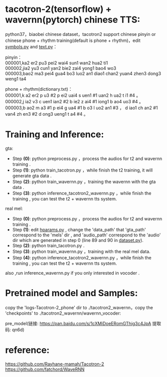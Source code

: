 # tacotron-2(tensorflow) + wavernn(pytorch) chinese TTS:  
  
  
python37，biaobei chinese dataset，tacotron2 support chinese pinyin or chinese phone + rhythm training(default is phone + rhythm)，edit [symbols.py](./tacotron/utils/symbols.py) and [text.py](./tacotron/utils/text.py)：
  
pinyin：  
	000001,ka2 er2 pu3 pei2 wai4 sun1 wan2 hua2 ti1  
	000002,jia2 yu3 cun1 yan2 bie2 zai4 yong1 bao4 wo3  
	000003,bao2 ma3 pei4 gua4 bo3 luo2 an1 diao1 chan2 yuan4 zhen3 dong3 weng1 ta4  
  
phone + rhythm(dictionary.txt)：  
	000001,k a2 er2 p u3 #2 p ei2 uai4 s uen1 #1 uan2 h ua2 t i1 #4  。   
	000002,j ia2 v3 c uen1 ian2 #2 b ie2 z ai4 #1 iong1 b ao4 uo3 #4  。   
	000003,b ao2 m a3 #1 p ei4 g ua4 #1 b o3 l uo2 an1 #3  ， d iao1 ch an2 #1 van4 zh en3 #2 d ong3 ueng1 t a4 #4  。   
  
  
# Training and Inference:  
  
gta:  
- Step **(0)**: python preprocess.py ，process the audios for t2 and wavernn training .  
- Step **(1)**: python train_tacotron.py ，while finish the t2 training, it will generate gta data .  
- Step **(2)**: python train_wavernn.py ，training the wavernn with the gta data .  
- Step **(3)**: python inference_tacotron2_wavernn.py ，while finish the training , you can test the t2 + wavernn tts system.  
  
real mel:  
- Step **(0)**: python preprocess.py ，process the audios for t2 and wavernn training .  
- Step **(1)**: edit [hparams.py](./wavernn_vocoder/hparams.py) , change the 'data_path' that 'gta_path' correspond to the 'mels' dir , and 'audio_path' correspond to the 'audio' dir which are generated in step 0 (line 89 and 90 in [dataset.py](./wavernn_vocoder/utils/dataset.py)).  
- Step **(2)**: python train_tacotron.py .  
- Step **(3)**: python train_wavernn.py ，training with the real mel data. 
- Step **(4)**: python inference_tacotron2_wavernn.py ，while finish the training , you can test the t2 + wavernn tts system.  
  
also ,run inference_wavernn.py if you only interested in vocoder .
  
  
# Pretrained model and Samples:  
  
copy the 'logs-Tacotron-2_phone' dir to ./tacotron2_wavernn，copy the 'checkpoints' to ./tacotron2_wavernn/wavernn_vocoder:  
  
pre_model(链接: https://pan.baidu.com/s/1cXMiDoeERomGThig3c4JpA 提取码: qn6d)  
  
  
# reference:  
https://github.com/Rayhane-mamah/Tacotron-2  
https://github.com/fatchord/WaveRNN  
  
